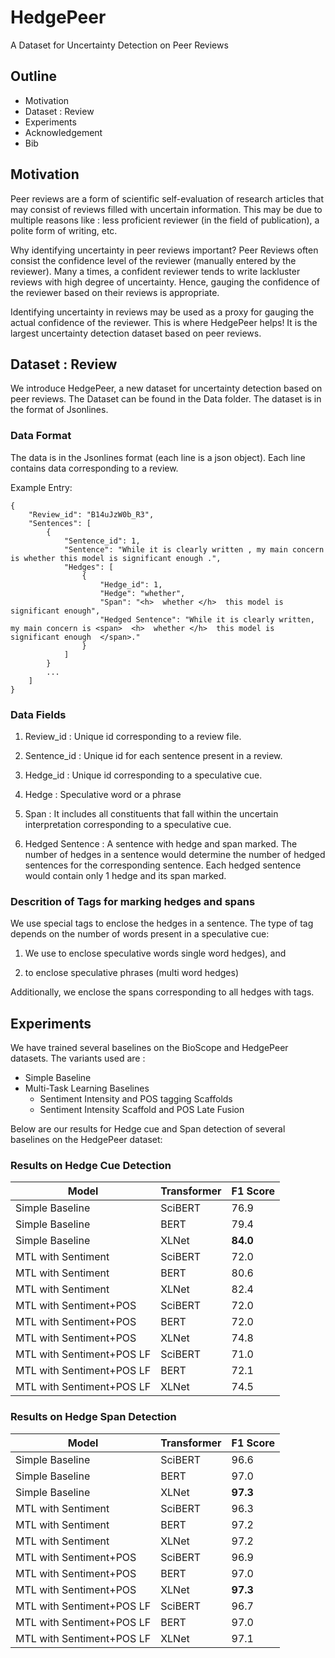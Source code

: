 # HedgePeer
A Dataset for Uncertainty Detection on Peer Reviews

## Outline

- Motivation 
- Dataset : Review
- Experiments
- Acknowledgement
- Bib

## Motivation

Peer reviews are a form of scientific self-evaluation of research articles that may consist of reviews filled with uncertain information. This may be due to multiple reasons like : less proficient reviewer (in the field of publication), a polite form of writing, etc. 

Why identifying uncertainty in peer reviews important? Peer Reviews often consist the confidence level of the reviewer (manually entered by the reviewer). Many a times, a confident reviewer tends to write lackluster reviews with high degree of uncertainty. Hence, gauging the confidence of the reviewer based on their reviews is appropriate. 

Identifying uncertainty in reviews may be used as a proxy for gauging the actual confidence of the reviewer. This is where HedgePeer helps! It is the largest uncertainty detection dataset based on peer reviews.

## Dataset : Review

We introduce HedgePeer, a new dataset for uncertainty detection based on peer reviews. The Dataset can be found in the Data folder. The dataset is in the format of Jsonlines. 

### Data Format

The data is in the Jsonlines format (each line is a json object). Each line contains data corresponding to a review.

Example Entry:

```
{
    "Review_id": "B14uJzW0b_R3",
    "Sentences": [
        {
            "Sentence_id": 1,
            "Sentence": "While it is clearly written , my main concern is whether this model is significant enough .",
            "Hedges": [
                {
                    "Hedge_id": 1,
                    "Hedge": "whether",
                    "Span": "<h>  whether </h>  this model is significant enough",
                    "Hedged Sentence": "While it is clearly written, my main concern is <span>  <h>  whether </h>  this model is significant enough  </span>."
                }
            ]
        }
        ...
    ]
}
```

### Data Fields

1. Review_id : Unique id corresponding to a review file.

2. Sentence_id : Unique id for each sentence present in a review.

3. Hedge_id : Unique id corresponding to a speculative cue.

4. Hedge : Speculative word or a phrase

5. Span : It includes all constituents that fall within the uncertain interpretation corresponding to a speculative cue.

6. Hedged Sentence : A sentence with hedge and span marked. The number of hedges in a sentence would determine the number of hedged sentences for the corresponding sentence. Each hedged sentence would contain only 1 hedge and its span marked.

### Descrition of Tags for marking hedges and spans

We use special tags to enclose the hedges in a sentence. The type of tag depends on the number of words present in a speculative cue:

1. We use <h> </h> to enclose speculative words single word hedges), and

2. <mh> </mh> to enclose speculative phrases (multi word hedges)

Additionally, we enclose the spans corresponding to all hedges with <span> </span> tags.

## Experiments

We have trained several baselines on the BioScope and HedgePeer datasets. The variants used are :
- Simple Baseline
- Multi-Task Learning Baselines
  - Sentiment Intensity and POS tagging Scaffolds
  - Sentiment Intensity Scaffold and POS Late Fusion

Below are our results for Hedge cue and Span detection of several baselines on the HedgePeer dataset:

### Results on Hedge Cue Detection

| Model | Transformer | F1 Score |
| --- | --- | --- |
| Simple Baseline | SciBERT | 76.9 |
| Simple Baseline | BERT | 79.4 |
| Simple Baseline | XLNet | **84.0** |
| MTL with Sentiment | SciBERT | 72.0 |
| MTL with Sentiment | BERT | 80.6 |
| MTL with Sentiment | XLNet | 82.4 |
| MTL with Sentiment+POS | SciBERT | 72.0 |
| MTL with Sentiment+POS | BERT | 72.0 |
| MTL with Sentiment+POS | XLNet | 74.8 |
| MTL with Sentiment+POS LF | SciBERT | 71.0 |
| MTL with Sentiment+POS LF | BERT | 72.1 |
| MTL with Sentiment+POS LF | XLNet | 74.5 |

### Results on Hedge Span Detection

| Model | Transformer | F1 Score |
| --- | --- | --- |
| Simple Baseline | SciBERT | 96.6 |
| Simple Baseline | BERT | 97.0 |
| Simple Baseline | XLNet | **97.3** |
| MTL with Sentiment | SciBERT | 96.3 |
| MTL with Sentiment | BERT | 97.2 |
| MTL with Sentiment | XLNet | 97.2 |
| MTL with Sentiment+POS | SciBERT | 96.9 |
| MTL with Sentiment+POS | BERT | 97.0 |
| MTL with Sentiment+POS | XLNet | **97.3** |
| MTL with Sentiment+POS LF | SciBERT | 96.7 |
| MTL with Sentiment+POS LF | BERT | 97.0 |
| MTL with Sentiment+POS LF | XLNet | 97.1 |
